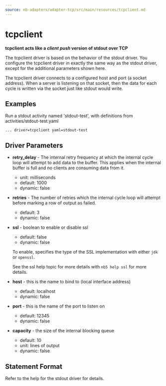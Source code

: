 ```yaml
---
source: nb-adapters/adapter-tcp/src/main/resources/tcpclient.md
---
```

# tcpclient

**tcpclient acts like a _client push_ version of stdout over TCP**

The tcpclient driver is based on the behavior of the stdout driver. You configure the tcpclient driver in exactly the
same way as the stdout driver, except for the additional parameters shown here.

The tcpclient driver connects to a configured host and port (a socket address). When a server is listening on that socket,
then the data for each cycle is written via the socket just like stdout would write.

## Examples

Run a stdout activity named 'stdout-test', with definitions from activities/stdout-test.yaml


    ... driver=tcpclient yaml=stdout-test

## Driver Parameters

- **retry_delay** - The internal retry frequency at which the internal cycle loop will attempt to add data to the
  buffer. This applies when the internal buffer is full and no clients are consuming data from it.
  - unit: milliseconds
  - default: 1000
  - dynamic: false
- **retries** - The number of retries which the internal cycle loop will attempt before marking a row of output as
  failed.
  - default: 3
  - dynamic: false

- **ssl** - boolean to enable or disable ssl
  - default: false
  - dynamic: false

  To enable, specifies the type of the SSL implementation with either `jdk` or `openssl`.

  See the ssl help topic for more details with `nb5 help ssl` for more details.

- **host** - this is the name to bind to (local interface address)
  - default: localhost
  - dynamic: false
- **port** - this is the name of the port to listen on
  - default: 12345
  - dynamic: false
- **capacity** - the size of the internal blocking queue
  - default: 10
  - unit: lines of output
  - dynamic: false

## Statement Format

Refer to the help for the stdout driver for details.
